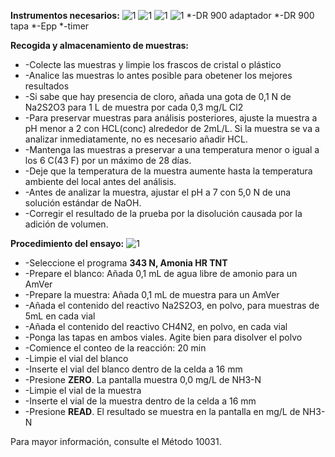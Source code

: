 
 **Instrumentos necesarios:**
 ![1](images/DR900_adaptador.jpeg)
 ![1](images/DR900_Tapa.jpeg)
 ![1](images/Epp.jpeg)
 ![1](images/Timer.jpeg)
 *-DR 900 adaptador
 *-DR 900 tapa
 *-Epp
 *-timer
 
 **Recogida y almacenamiento de muestras:** 
 * -Colecte las muestras y limpie los frascos de cristal o plástico
 * -Analice las muestras lo antes posible para obetener los mejores resultados
 * -Si sabe que hay presencia de cloro, añada una gota de 0,1 N de Na2S2O3 para 1 L de muestra por cada 0,3 mg/L Cl2
 * -Para preservar muestras para análisis posteriores, ajuste la muestra a pH menor a 2 con HCL(conc) alrededor de 2mL/L. Si la muestra se va a analizar inmediatamente, no es necesario añadir HCL.
 * -Mantenga las muestras a preservar a una temperatura menor o igual a los 6 C(43 F) por un máximo de 28 días. 
 * -Deje que la temperatura de la muestra aumente hasta la temperatura ambiente del local antes del análisis.
 * -Antes de analizar la muestra, ajustar el pH a 7 con 5,0 N de una solución estándar de NaOH.
 * -Corregir el resultado de la prueba por la disolución causada por la adición de volumen. 

 **Procedimiento del ensayo:** 
  ![1](images/amonio1.jpg)
 * -Seleccione el programa **343 N, Amonia HR TNT** 
 * -Prepare el blanco: Añada 0,1 mL de agua libre de amonio para un AmVer
 * -Prepare la muestra: Añada 0,1 mL de muestra para un AmVer
 * -Añada el contenido del reactivo Na2S2O3, en polvo, para muestras de 5mL en cada vial
 * -Añada el contenido del reactivo CH4N2, en polvo, en cada vial
 * -Ponga las tapas en ambos viales. Agite bien para disolver el polvo
 * -Comience el conteo de la reacción: 20 min 
 * -Limpie el vial del blanco
 * -Inserte el vial del blanco dentro de la celda a 16 mm 
 * -Presione **ZERO**. La pantalla muestra 0,0 mg/L de NH3-N
 * -Limpie el vial de la muestra
* -Inserte el vial de la muestra dentro de la celda a 16 mm 
* -Presione **READ**. El resultado se muestra en la pantalla en mg/L de NH3-N

Para mayor información, consulte el Método 10031.
